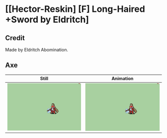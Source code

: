 # [\[Hector-Reskin\] \[F\] Long-Haired +Sword by Eldritch]

## Credit

Made by Eldritch Abomination.
	
## Axe

| Still | Animation |
| :---: | :-------: |
| ![Axe still](./Axe_000.png) | ![Axe animation](./Axe.gif) |
